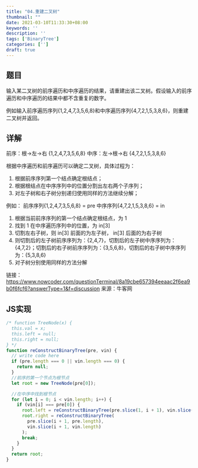 ```yaml
---
title: "04.重建二叉树"
thumbnail: ""
date: 2021-03-10T11:33:30+08:00
keywords: ''
description: ''
tags: ['BinaryTree']
categories: ['']
draft: true
---
```


## 题目

输入某二叉树的前序遍历和中序遍历的结果，请重建出该二叉树。假设输入的前序遍历和中序遍历的结果中都不含重复的数字。

例如输入前序遍历序列{1,2,4,7,3,5,6,8}和中序遍历序列{4,7,2,1,5,3,8,6}，则重建二叉树并返回。


## 详解

前序：根->左->右 {1,2,4,7,3,5,6,8}
中序：左->根->右 {4,7,2,1,5,3,8,6}

根据中序遍历和前序遍历可以确定二叉树，具体过程为：
1. 根据前序序列第一个结点确定根结点；
2. 根据根结点在中序序列中的位置分割出左右两个子序列；
3. 对左子树和右子树分别递归使用同样的方法继续分解；

例如：
前序序列{1,2,4,7,3,5,6,8} = pre
中序序列{4,7,2,1,5,3,8,6} = in
1. 根据当前前序序列的第一个结点确定根结点，为 1
2. 找到 1 在中序遍历序列中的位置，为 in[3]
3. 切割左右子树，则 in[3] 前面的为左子树， in[3] 后面的为右子树
4. 则切割后的左子树前序序列为：{2,4,7}，切割后的左子树中序序列为：{4,7,2}；切割后的右子树前序序列为：{3,5,6,8}，切割后的右子树中序序列为：{5,3,8,6}
5. 对子树分别使用同样的方法分解

链接：https://www.nowcoder.com/questionTerminal/8a19cbe657394eeaac2f6ea9b0f6fcf6?answerType=1&f=discussion
来源：牛客网

## JS实现

```javascript
/* function TreeNode(x) {
  this.val = x;
  this.left = null;
  this.right = null;
} */
function reConstructBinaryTree(pre, vin) {
  // write code here
  if (pre.length === 0 || vin.length === 0) {
    return null;
  }
  //前序的第一个节点为根节点
  let root = new TreeNode(pre[0]);

  //在中序中找到根节点
  for (let i = 0; i < vin.length; i++) {
    if (vin[i] === pre[0]) {
      root.left = reConstructBinaryTree(pre.slice(1, i + 1), vin.slice(0, i));
      root.right = reConstructBinaryTree(
        pre.slice(i + 1, pre.length),
        vin.slice(i + 1, vin.length)
      );
      break;
    }
  }
  return root;
}
```
